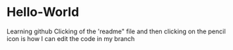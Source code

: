 # Hello-World
Learning github
Clicking of the 'readme" file and then clicking on the pencil icon is how I can edit the code in my branch
